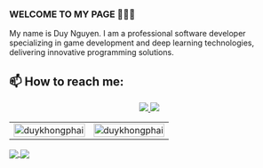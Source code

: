 ### WELCOME TO MY PAGE 👋👋👋
My name is Duy Nguyen. I am a professional software developer specializing in game development and deep learning technologies, delivering innovative programming solutions.</br>
## 📫 How to reach me:

<p align="center">
  <a href="https://github.com/duykhongphai" alt="Github">
    <img src="https://img.icons8.com/fluent/48/000000/github.png"/>
  </a> 
  <a href="https://www.youtube.com/@DuyKhongPhai" alt="Youtube channel" target="_blank" >
    <img src="https://img.icons8.com/fluent/48/000000/youtube-play.png"/>
  </a>
</p>

<table style="width:100%;">
  <tr>
    <td>
      <img src="https://github-readme-stats.vercel.app/api?username=duykhongphai&show_icons=true&theme=tokyonight" alt="duykhongphai" width="100%"/>
    </td>
    <td>
      <img src="https://github-readme-stats.vercel.app/api/top-langs/?username=duykhongphai&show_icons=true&layout=compact&theme=tokyonight" alt="duykhongphai" width="100%"/>
    </td>
  </tr>
</table>


<a href="https://github.com/duykhongphai/Dragonboy-Captcha-Ocr/">
  <!-- Change the `github-readme-stats.anuraghazra1.vercel.app` to `github-readme-stats.vercel.app`  -->
  <img align="center" src="https://github-readme-stats.anuraghazra1.vercel.app/api/pin/?username=duykhongphai&repo=Dragonboy-Captcha-Ocr&theme=radical" />
</a> 
<a href="https://github.com/duykhongphai/DragonBoyOnline-J2ME/">
  <!-- Change the `github-readme-stats.anuraghazra1.vercel.app` to `github-readme-stats.vercel.app`  -->
  <img align="center" src="https://github-readme-stats.anuraghazra1.vercel.app/api/pin/?username=duykhongphai&repo=DragonBoyOnline-J2ME&theme=algolia" />
</a> 
